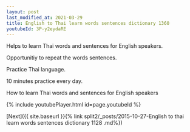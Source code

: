 ```yaml
---
layout: post
last_modified_at: 2021-03-29
title: English to Thai learn words sentences dictionary 1360 
youtubeId: 3P-y2eydaRE
---
```

 
 
Helps to learn Thai words and sentences for English speakers.

Opportunitiy to repeat the words sentences. 

Practice Thai language. 
 
10 minutes practice every day. 
 
How to learn Thai words and sentences for English speakers 
 
{% include youtubePlayer.html id=page.youtubeId %}
 
 
[Next]({{ site.baseurl }}{% link  split2/_posts/2015-10-27-English to thai learn words sentences dictionary 1128 .md%})
 
